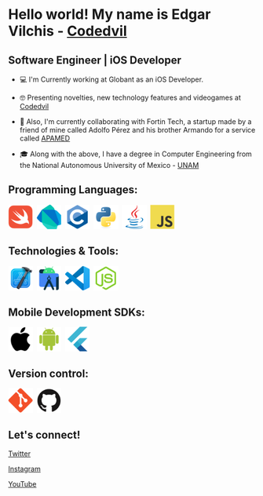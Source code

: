 # Hello world! My name is Edgar Vilchis - [Codedvil][website]

## Software Engineer | iOS Developer

- 💻 I'm Currently working at Globant as an iOS Developer.

- 🤓 Presenting novelties, new technology features and videogames at [Codedvil][website]

- 🏥 Also, I'm currently collaborating with Fortin Tech, a startup made by a friend of mine called Adolfo Pérez and his brother Armando for a service called 
[APAMED][apamed]

- 🎓 Along with the above, I have a degree in Computer Engineering from the National Autonomous University of Mexico - [UNAM][unam]

## Programming Languages:
<img src="https://raw.githubusercontent.com/devicons/devicon/master/icons/swift/swift-original.svg" title="Swift" alt="Swift" width="50" height="50"/>&nbsp;
<img src="https://raw.githubusercontent.com/devicons/devicon/master/icons/dart/dart-original.svg" title="Dart" alt="Dart" width="50" height="50"/>&nbsp;
<img src="https://raw.githubusercontent.com/devicons/devicon/master/icons/c/c-original.svg" title="C" alt="C" width="50" height="50"/>&nbsp;
<img src="https://raw.githubusercontent.com/devicons/devicon/master/icons/python/python-original.svg" title="Python" alt="Python" width="50" height="50"/>&nbsp;
<img src="https://raw.githubusercontent.com/devicons/devicon/master/icons/java/java-original.svg" title="Java" alt="Java" width="50" height="50"/>&nbsp;
<img src="https://raw.githubusercontent.com/devicons/devicon/master/icons/javascript/javascript-original.svg" title="Javascript" alt="Javascript" width="50" height="50"/>&nbsp;

## Technologies & Tools:
<img src="https://raw.githubusercontent.com/devicons/devicon/master/icons/xcode/xcode-original.svg" title="Xcode" alt="Xcode" width="50" height="50"/>&nbsp;
<img src="https://raw.githubusercontent.com/devicons/devicon/master/icons/androidstudio/androidstudio-original.svg" title="Android Studio" alt="Android Studio" width="50" height="50"/>&nbsp;
<img src="https://raw.githubusercontent.com/devicons/devicon/master/icons/vscode/vscode-original.svg" title="VSCode" alt="VSCode" width="50" height="50"/>&nbsp;
<img src="https://raw.githubusercontent.com/devicons/devicon/master/icons/nodejs/nodejs-original.svg" title="Node.js" alt="Node.js" width="50" height="50"/>&nbsp;

## Mobile Development SDKs:
<img src="https://raw.githubusercontent.com/devicons/devicon/master/icons/apple/apple-original.svg" title="iOS" alt="iOS" width="50" height="50"/>&nbsp;
<img src="https://raw.githubusercontent.com/devicons/devicon/master/icons/android/android-original.svg" title="Android" alt="Android" width="50" height="50"/>&nbsp;
<img src="https://raw.githubusercontent.com/devicons/devicon/master/icons/flutter/flutter-original.svg" title="Flutter" alt="Flutter" width="50" height="50"/>&nbsp;

## Version control:
<img src="https://raw.githubusercontent.com/devicons/devicon/master/icons/git/git-original.svg" title="Git" alt="Git" width="50" height="50"/>&nbsp;
<img src="https://raw.githubusercontent.com/devicons/devicon/master/icons/github/github-original.svg" title="Github" alt="Github" width="50" height="50"/>&nbsp;

## Let's connect!
[Twitter][twitter]

[Instagram][instagram]

[YouTube][website]

[website]: https://youtube.com/@Codedvil
[apamed]: https://apamedoficial.com/equipo/
[unam]: https://www.unam.mx/
[twitter]: https://www.twitter.com/codedvil
[instagram]: https://www.instagram.com/codedvil
